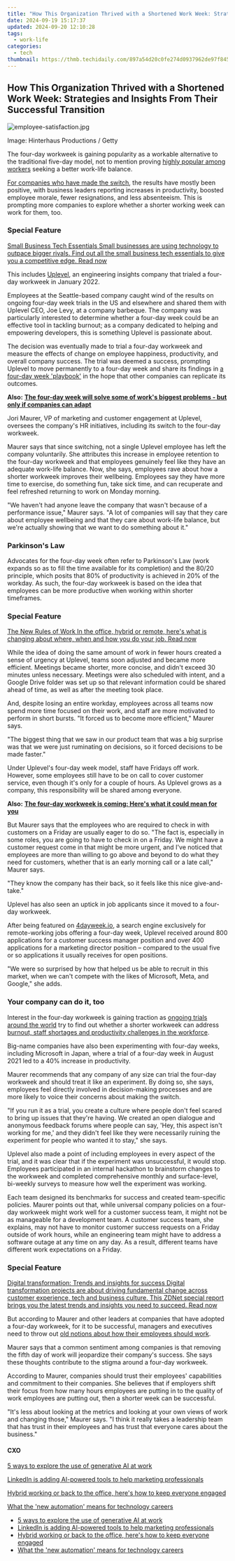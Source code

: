 ```yaml
---
title: "How This Organization Thrived with a Shortened Work Week: Strategies and Insights From Their Successful Transition"
date: 2024-09-19 15:17:37
updated: 2024-09-20 12:10:28
tags:
  - work-life
categories:
  - tech
thumbnail: https://thmb.techidaily.com/897a54d20c0fe274d0937962de97f84511515ba57539d3344fb75e1f209995c6.png
---
```


## How This Organization Thrived with a Shortened Work Week: Strategies and Insights From Their Successful Transition

![employee-satisfaction.jpg](https://www.zdnet.com/a/img/resize/a4647060a4d1b1017601b3b3b84bf9b755e35913/2022/05/27/97a70356-90ec-4c17-bee8-b86e4c6b0610/office-workers-4day-week-colleagues-worklife-balance.jpg?auto=webp&width=1280)

Image: Hinterhaus Productions / Getty

The four-day workweek is gaining popularity as a workable alternative to the traditional five-day model, not to mention proving [highly popular among workers](https://www.zdnet.com/article/slack-9-in-10-workers-are-in-favor-of-a-4-day-work-week/) seeking a better work-life balance.

[For companies who have made the switch](https://www.zdnet.com/article/work-less-but-produce-more-in-japan-microsoft-is-trying-to-solve-that-puzzle/#link={%22role%22:%22standard%22,%22href%22:%22https:/www.zdnet.com/article/work-less-but-produce-more-in-japan-microsoft-is-trying-to-solve-that-puzzle/%22,%22target%22:%22%22,%22linkText%22:%22Microsoft%20launched%20its%20four-day%20workweek%20trial%22,%22absolute%22:%22%22}), the results have mostly been positive, with business leaders reporting increases in productivity, boosted employee morale, fewer resignations, and less absenteeism. This is prompting more companies to explore whether a shorter working week can work for them, too.

### Special Feature

[Small Business Tech Essentials Small businesses are using technology to outpace bigger rivals. Find out all the small business tech essentials to give you a competitive edge.  Read now](https://www.zdnet.com/topic/small-business-tech-essentials/)

This includes [Uplevel](https://uplevelteam.com/), an engineering insights company that trialed a four-day workweek in January 2022.

Employees at the Seattle-based company caught wind of the results on ongoing four-day week trials in the US and elsewhere and shared them with Uplevel CEO, Joe Levy, at a company barbeque. The company was particularly interested to determine whether a four-day week could be an effective tool in tackling burnout; as a company dedicated to helping and empowering developers, this is something Uplevel is passionate about.

The decision was eventually made to trial a four-day workweek and measure the effects of change on employee happiness, productivity, and overall company success. The trial was deemed a success, prompting Uplevel to move permanently to a four-day week and share its findings in [a four-day week 'playbook'](https://uplevelteam.com/4-day-work-week/) in the hope that other companies can replicate its outcomes. 

**Also:** [**The four-day week will solve some of work's biggest problems - but only if companies can adapt**](https://www.zdnet.com/article/the-four-day-week-will-solve-some-works-biggest-problems-but-only-if-companies-can-adapt/)

Jori Maurer, VP of marketing and customer engagement at Uplevel, oversees the company's HR initiatives, including its switch to the four-day workweek.

Maurer says that since switching, not a single Uplevel employee has left the company voluntarily. She attributes this increase in employee retention to the four-day workweek and that employees genuinely feel like they have an adequate work-life balance. Now, she says, employees rave about how a shorter workweek improves their wellbeing. Employees say they have more time to exercise, do something fun, take sick time, and can recuperate and feel refreshed returning to work on Monday morning. 

"We haven't had anyone leave the company that wasn't because of a performance issue," Maurer says. "A lot of companies will say that they care about employee wellbeing and that they care about work-life balance, but we're actually showing that we want to do something about it."

### Parkinson's Law

Advocates for the four-day week often refer to Parkinson's Law (work expands so as to fill the time available for its completion) and the 80/20 principle, which posits that 80% of productivity is achieved in 20% of the workday. As such, the four-day workweek is based on the idea that employees can be more productive when working within shorter timeframes.

### Special Feature

[The New Rules of Work In the office, hybrid or remote, here's what is changing about where, when and how you do your job.  Read now](https://www.zdnet.com/topic/the-new-rules-of-work/)

While the idea of doing the same amount of work in fewer hours created a sense of urgency at Uplevel, teams soon adjusted and became more efficient. Meetings became shorter, more concise, and didn't exceed 30 minutes unless necessary. Meetings were also scheduled with intent, and a Google Drive folder was set up so that relevant information could be shared ahead of time, as well as after the meeting took place. 

And, despite losing an entire workday, employees across all teams now spend more time focused on their work, and staff are more motivated to perform in short bursts. "It forced us to become more efficient," Maurer says. 

"The biggest thing that we saw in our product team that was a big surprise was that we were just ruminating on decisions, so it forced decisions to be made faster." 

Under Uplevel's four-day week model, staff have Fridays off work. However, some employees still have to be on call to cover customer service, even though it's only for a couple of hours. As Uplevel grows as a company, this responsibility will be shared among everyone. 

**Also:** [**The four-day workweek is coming: Here's what it could mean for you**](https://www.zdnet.com/article/the-four-day-work-week-is-coming-heres-what-it-could-mean-for-you/)

But Maurer says that the employees who are required to check in with customers on a Friday are usually eager to do so. "The fact is, especially in some roles, you are going to have to check in on a Friday. We might have a customer request come in that might be more urgent, and I've noticed that employees are more than willing to go above and beyond to do what they need for customers, whether that is an early morning call or a late call," Maurer says. 

"They know the company has their back, so it feels like this nice give-and-take." 

Uplevel has also seen an uptick in job applicants since it moved to a four-day workweek. 

After being featured on [4dayweek.io](https://4dayweek.io/), a search engine exclusively for remote-working jobs offering a four-day week, Uplevel received around 800 applications for a customer success manager position and over 400 applications for a marketing director position – compared to the usual five or so applications it usually receives for open positions.

"We were so surprised by how that helped us be able to recruit in this market, when we can't compete with the likes of Microsoft, Meta, and Google," she adds. 

### Your company can do it, too

Interest in the four-day workweek is gaining traction as [ongoing trials around the world](https://www.zdnet.com/article/four-days-work-full-pay-the-worlds-biggest-4-day-work-week-trial-has-just-begun/) try to find out whether a shorter workweek can address [burnout, staff shortages and productivity challenges in the workforce](https://www.zdnet.com/article/tech-workers-face-a-burnout-crisis-unless-employers-act-now/).

Big-name companies have also been experimenting with four-day weeks, including Microsoft in Japan, where a trial of a four-day week in August 2021 led to a 40% increase in productivity.

Maurer recommends that any company of any size can trial the four-day workweek and should treat it like an experiment. By doing so, she says, employees feel directly involved in decision-making processes and are more likely to voice their concerns about making the switch.

"If you run it as a trial, you create a culture where people don't feel scared to bring up issues that they're having. We created an open dialogue and anonymous feedback forums where people can say, 'Hey, this aspect isn't working for me,' and they didn't feel like they were necessarily ruining the experiment for people who wanted it to stay," she says. 

Uplevel also made a point of including employees in every aspect of the trial, and it was clear that if the experiment was unsuccessful, it would stop. Employees participated in an internal hackathon to brainstorm changes to the workweek and completed comprehensive monthly and surface-level, bi-weekly surveys to measure how well the experiment was working.

Each team designed its benchmarks for success and created team-specific policies. Maurer points out that, while universal company policies on a four-day workweek might work well for a customer success team, it might not be as manageable for a development team. A customer success team, she explains, may not have to monitor customer success requests on a Friday outside of work hours, while an engineering team might have to address a software outage at any time on any day. As a result, different teams have different work expectations on a Friday.

### Special Feature

[Digital transformation: Trends and insights for success Digital transformation projects are about driving fundamental change across customer experience, tech and business culture. This ZDNet special report brings you the latest trends and insights you need to succeed.  Read now](https://www.zdnet.com/topic/digital-transformation-trends-and-insights-for-success/)

But according to Maurer and other leaders at companies that have adopted a four-day workweek, for it to be successful, managers and executives need to throw out [old notions about how their employees should work](https://www.zdnet.com/education/professional-development/quiet-quitting-has-nothing-to-do-with-rejecting-work-its-about-saying-no-to-toxic-work-culture/).

Maurer says that a common sentiment among companies is that removing the fifth day of work will jeopardize their company's success. She says these thoughts contribute to the stigma around a four-day workweek.

According to Maurer, companies should trust their employees' capabilities and commitment to their companies. She believes that if employers shift their focus from how many hours employees are putting in to the quality of work employees are putting out, then a shorter week can be successful.

"It's less about looking at the metrics and looking at your own views of work and changing those," Maurer says. "I think it really takes a leadership team that has trust in their employees and has trust that everyone cares about the business."

#### CXO

[5 ways to explore the use of generative AI at work](https://www.zdnet.com/article/6-ways-business-leaders-are-exploring-generative-ai-at-work/ "5 ways to explore the use of generative AI at work")

[LinkedIn is adding AI-powered tools to help marketing professionals](https://www.zdnet.com/article/linkedin-is-adding-ai-powered-tools-to-help-marketing-professionals/ "LinkedIn is adding AI-powered tools to help marketing professionals")

[Hybrid working or back to the office, here's how to keep everyone engaged](https://www.zdnet.com/article/hybrid-working-or-back-to-the-office-heres-how-to-keep-everyone-engaged/ "Hybrid working or back to the office, here's how to keep everyone engaged")

[What the 'new automation' means for technology careers](https://www.zdnet.com/article/what-the-new-automation-means-for-technology-careers/ "What the 'new automation' means for technology careers")

* [5 ways to explore the use of generative AI at work](https://www.zdnet.com/article/6-ways-business-leaders-are-exploring-generative-ai-at-work/ "5 ways to explore the use of generative AI at work")
* [LinkedIn is adding AI-powered tools to help marketing professionals](https://www.zdnet.com/article/linkedin-is-adding-ai-powered-tools-to-help-marketing-professionals/ "LinkedIn is adding AI-powered tools to help marketing professionals")
* [Hybrid working or back to the office, here's how to keep everyone engaged](https://www.zdnet.com/article/hybrid-working-or-back-to-the-office-heres-how-to-keep-everyone-engaged/ "Hybrid working or back to the office, here's how to keep everyone engaged")
* [What the 'new automation' means for technology careers](https://www.zdnet.com/article/what-the-new-automation-means-for-technology-careers/ "What the 'new automation' means for technology careers")

<ins class="adsbygoogle"
     style="display:block"
     data-ad-format="autorelaxed"
     data-ad-client="ca-pub-7571918770474297"
     data-ad-slot="1223367746"></ins>



<ins class="adsbygoogle"
     style="display:block"
     data-ad-client="ca-pub-7571918770474297"
     data-ad-slot="8358498916"
     data-ad-format="auto"
     data-full-width-responsive="true"></ins>
